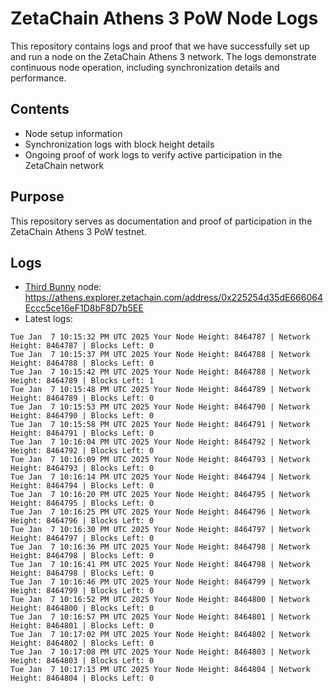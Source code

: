 # ZetaChain Athens 3 PoW Node Logs
This repository contains logs and proof that we have successfully set up and run a node on the ZetaChain Athens 3 network. The logs demonstrate continuous node operation, including synchronization details and performance.

## Contents
- Node setup information
- Synchronization logs with block height details
- Ongoing proof of work logs to verify active participation in the ZetaChain network

## Purpose
This repository serves as documentation and proof of participation in the ZetaChain Athens 3 PoW testnet.

## Logs

- [Third Bunny](https://thirdbunny.xyz/) node: https://athens.explorer.zetachain.com/address/0x225254d35dE666064Eccc5ce16eF1D8bF8D7b5EE
- Latest logs:
```
Tue Jan  7 10:15:32 PM UTC 2025 Your Node Height: 8464787 | Network Height: 8464787 | Blocks Left: 0
Tue Jan  7 10:15:37 PM UTC 2025 Your Node Height: 8464788 | Network Height: 8464788 | Blocks Left: 0
Tue Jan  7 10:15:42 PM UTC 2025 Your Node Height: 8464788 | Network Height: 8464789 | Blocks Left: 1
Tue Jan  7 10:15:48 PM UTC 2025 Your Node Height: 8464789 | Network Height: 8464789 | Blocks Left: 0
Tue Jan  7 10:15:53 PM UTC 2025 Your Node Height: 8464790 | Network Height: 8464790 | Blocks Left: 0
Tue Jan  7 10:15:58 PM UTC 2025 Your Node Height: 8464791 | Network Height: 8464791 | Blocks Left: 0
Tue Jan  7 10:16:04 PM UTC 2025 Your Node Height: 8464792 | Network Height: 8464792 | Blocks Left: 0
Tue Jan  7 10:16:09 PM UTC 2025 Your Node Height: 8464793 | Network Height: 8464793 | Blocks Left: 0
Tue Jan  7 10:16:14 PM UTC 2025 Your Node Height: 8464794 | Network Height: 8464794 | Blocks Left: 0
Tue Jan  7 10:16:20 PM UTC 2025 Your Node Height: 8464795 | Network Height: 8464795 | Blocks Left: 0
Tue Jan  7 10:16:25 PM UTC 2025 Your Node Height: 8464796 | Network Height: 8464796 | Blocks Left: 0
Tue Jan  7 10:16:30 PM UTC 2025 Your Node Height: 8464797 | Network Height: 8464797 | Blocks Left: 0
Tue Jan  7 10:16:36 PM UTC 2025 Your Node Height: 8464798 | Network Height: 8464798 | Blocks Left: 0
Tue Jan  7 10:16:41 PM UTC 2025 Your Node Height: 8464798 | Network Height: 8464798 | Blocks Left: 0
Tue Jan  7 10:16:46 PM UTC 2025 Your Node Height: 8464799 | Network Height: 8464799 | Blocks Left: 0
Tue Jan  7 10:16:52 PM UTC 2025 Your Node Height: 8464800 | Network Height: 8464800 | Blocks Left: 0
Tue Jan  7 10:16:57 PM UTC 2025 Your Node Height: 8464801 | Network Height: 8464801 | Blocks Left: 0
Tue Jan  7 10:17:02 PM UTC 2025 Your Node Height: 8464802 | Network Height: 8464802 | Blocks Left: 0
Tue Jan  7 10:17:08 PM UTC 2025 Your Node Height: 8464803 | Network Height: 8464803 | Blocks Left: 0
Tue Jan  7 10:17:13 PM UTC 2025 Your Node Height: 8464804 | Network Height: 8464804 | Blocks Left: 0
```
